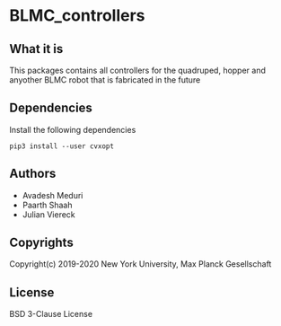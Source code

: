 # BLMC_controllers

## What it is

This packages contains all controllers for the quadruped, hopper and anyother BLMC robot that is fabricated in the future

## Dependencies

Install the following dependencies

```
pip3 install --user cvxopt
```


## Authors
- Avadesh Meduri
- Paarth Shaah 
- Julian Viereck

## Copyrights

Copyright(c) 2019-2020 New York University, Max Planck Gesellschaft

## License

BSD 3-Clause License


